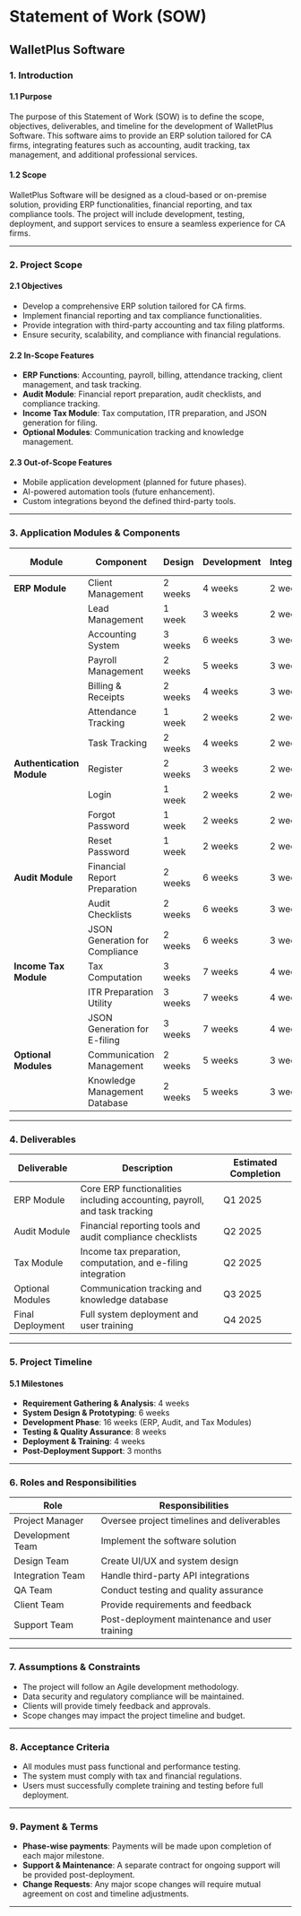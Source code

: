 # Statement of Work (SOW)

## WalletPlus Software

### 1. Introduction
#### 1.1 Purpose
The purpose of this Statement of Work (SOW) is to define the scope, objectives, deliverables, and timeline for the development of WalletPlus Software. This software aims to provide an ERP solution tailored for CA firms, integrating features such as accounting, audit tracking, tax management, and additional professional services.

#### 1.2 Scope
WalletPlus Software will be designed as a cloud-based or on-premise solution, providing ERP functionalities, financial reporting, and tax compliance tools. The project will include development, testing, deployment, and support services to ensure a seamless experience for CA firms.

---

### 2. Project Scope

#### 2.1 Objectives
- Develop a comprehensive ERP solution tailored for CA firms.
- Implement financial reporting and tax compliance functionalities.
- Provide integration with third-party accounting and tax filing platforms.
- Ensure security, scalability, and compliance with financial regulations.

#### 2.2 In-Scope Features
- **ERP Functions**: Accounting, payroll, billing, attendance tracking, client management, and task tracking.
- **Audit Module**: Financial report preparation, audit checklists, and compliance tracking.
- **Income Tax Module**: Tax computation, ITR preparation, and JSON generation for filing.
- **Optional Modules**: Communication tracking and knowledge management.

#### 2.3 Out-of-Scope Features
- Mobile application development (planned for future phases).
- AI-powered automation tools (future enhancement).
- Custom integrations beyond the defined third-party tools.

---

### 3. Application Modules & Components

| Module | Component | Design | Development | Integration | QA & Testing |
|--------|-----------|--------|-------------|-------------|-------------|
| **ERP Module** | Client Management | 2 weeks | 4 weeks | 2 weeks | 2 weeks |
|  | Lead Management | 1 week | 3 weeks | 2 weeks | 2 weeks |
|  | Accounting System | 3 weeks | 6 weeks | 3 weeks | 3 weeks |
|  | Payroll Management | 2 weeks | 5 weeks | 3 weeks | 2 weeks |
|  | Billing & Receipts | 2 weeks | 4 weeks | 3 weeks | 2 weeks |
|  | Attendance Tracking | 1 week | 2 weeks | 2 weeks | 2 weeks |
|  | Task Tracking | 2 weeks | 4 weeks | 2 weeks | 2 weeks |
| **Authentication Module** | Register       | 2 weeks | 3 weeks     | 2 weeks     | 2 weeks      |
|                       | Login          | 1 week  | 2 weeks     | 2 weeks     | 2 weeks      |
|                       | Forgot Password| 1 week  | 2 weeks     | 2 weeks     | 2 weeks      |
|                       | Reset Password | 1 week  | 2 weeks     | 2 weeks     | 2 weeks      |
| **Audit Module** | Financial Report Preparation | 2 weeks | 6 weeks | 3 weeks | 3 weeks |
|  | Audit Checklists | 2 weeks | 6 weeks | 3 weeks | 3 weeks |
|  | JSON Generation for Compliance | 2 weeks | 6 weeks | 3 weeks | 3 weeks |
| **Income Tax Module** | Tax Computation | 3 weeks | 7 weeks | 4 weeks | 4 weeks |
|  | ITR Preparation Utility | 3 weeks | 7 weeks | 4 weeks | 4 weeks |
|  | JSON Generation for E-filing | 3 weeks | 7 weeks | 4 weeks | 4 weeks |
| **Optional Modules** | Communication Management | 2 weeks | 5 weeks | 3 weeks | 3 weeks |
|  | Knowledge Management Database | 2 weeks | 5 weeks | 3 weeks | 3 weeks |

---

### 4. Deliverables

| Deliverable | Description | Estimated Completion |
|------------|-------------|----------------------|
| ERP Module | Core ERP functionalities including accounting, payroll, and task tracking | Q1 2025 |
| Audit Module | Financial reporting tools and audit compliance checklists | Q2 2025 |
| Tax Module | Income tax preparation, computation, and e-filing integration | Q2 2025 |
| Optional Modules | Communication tracking and knowledge database | Q3 2025 |
| Final Deployment | Full system deployment and user training | Q4 2025 |

---

### 5. Project Timeline
#### 5.1 Milestones
- **Requirement Gathering & Analysis**: 4 weeks
- **System Design & Prototyping**: 6 weeks
- **Development Phase**: 16 weeks (ERP, Audit, and Tax Modules)
- **Testing & Quality Assurance**: 8 weeks
- **Deployment & Training**: 4 weeks
- **Post-Deployment Support**: 3 months

---

### 6. Roles and Responsibilities

| Role | Responsibilities |
|------|-----------------|
| Project Manager | Oversee project timelines and deliverables |
| Development Team | Implement the software solution |
| Design Team | Create UI/UX and system design |
| Integration Team | Handle third-party API integrations |
| QA Team | Conduct testing and quality assurance |
| Client Team | Provide requirements and feedback |
| Support Team | Post-deployment maintenance and user training |

---

### 7. Assumptions & Constraints
- The project will follow an Agile development methodology.
- Data security and regulatory compliance will be maintained.
- Clients will provide timely feedback and approvals.
- Scope changes may impact the project timeline and budget.

---

### 8. Acceptance Criteria
- All modules must pass functional and performance testing.
- The system must comply with tax and financial regulations.
- Users must successfully complete training and testing before full deployment.

---

### 9. Payment & Terms
- **Phase-wise payments**: Payments will be made upon completion of each major milestone.
- **Support & Maintenance**: A separate contract for ongoing support will be provided post-deployment.
- **Change Requests**: Any major scope changes will require mutual agreement on cost and timeline adjustments.

---
